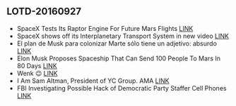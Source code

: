 ## LOTD-20160927

- SpaceX Tests Its Raptor Engine For Future Mars Flights
 [LINK](https://tech.slashdot.org/story/16/09/26/206229/spacex-tests-its-raptor-engine-for-future-mars-flights)
- SpaceX shows off its Interplanetary Transport System in new video [LINK](https://techcrunch.com/2016/09/27/spacex-shows-off-its-interplanetary-transport-system-in-new-video/?sr_share=facebook)
- El plan de Musk para colonizar Marte sólo tiene un adjetivo: absurdo [LINK](https://hipertextual.com/2016/09/marte-elon-musk-spacex?tag=265&exp=1605)
- Elon Musk Proposes Spaceship That Can Send 100 People To Mars In 80 Days 
 [LINK](https://news.slashdot.org/story/16/09/27/2113228/elon-musk-proposes-spaceship-that-can-send-100-people-to-mars-in-80-days)
- Wenk 😉 [LINK](https://mightycrow.github.io/wenk/)
- I Am Sam Altman, President of YC Group. AMA [LINK](https://news.ycombinator.com/item?id=12593689)
- FBI Investigating Possible Hack of Democratic Party Staffer Cell Phones 
 [LINK](https://news.slashdot.org/story/16/09/27/2336230/fbi-investigating-possible-hack-of-democratic-party-staffer-cell-phones)